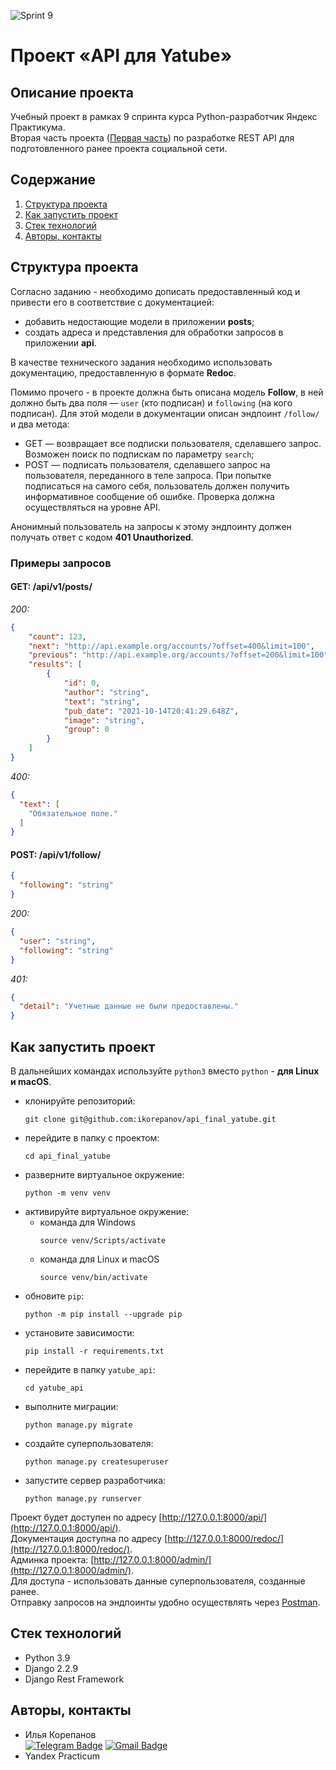 ![Sprint 9](https://github.com/ikorepanov/api_final_yatube/assets/108400524/ab4635c6-e555-4034-8dc4-b65051904d19)
# Проект «API для Yatube»
## Описание проекта
Учебный проект в рамках 9 спринта курса Python-разработчик Яндекс Практикума.  
Вторая часть проекта ([Первая часть](https://github.com/ikorepanov/api_yatube)) по разработке REST API для подготовленного ранее проекта социальной сети.  

## Содержание
1. [Структура проекта](#структура-проекта)
2. [Как запустить проект](#как-запустить-проект)
3. [Стек технологий](#стек-технологий)
4. [Авторы, контакты](#авторы-контакты)

## Структура проекта
Согласно заданию - необходимо дописать предоставленный код и привести его в соответствие с документацией: 
- добавить недостающие модели в приложении **posts**; 
- создать адреса и представления для обработки запросов в приложении **api**.  

В качестве технического задания необходимо использовать документацию, предоставленную в формате **Redoc**.  

Помимо прочего - в проекте должна быть описана модель **Follow**, в ней должно быть два поля — `user` (кто подписан) и `following` (на кого подписан). Для этой модели в документации описан эндпоинт `/follow/` и два метода: 
- GET — возвращает все подписки пользователя, сделавшего запрос. Возможен поиск по подпискам по параметру `search`;
- POST — подписать пользователя, сделавшего запрос на пользователя, переданного в теле запроса. При попытке подписаться на самого себя, пользователь должен получить информативное сообщение об ошибке. Проверка должна осуществляться на уровне API.  

Анонимный пользователь на запросы к этому эндпоинту должен получать ответ с кодом **401 Unauthorized**.  

### Примеры запросов
#### GET: /api/v1/posts/ ####
*200:* 
```JSON
{
    "count": 123,
    "next": "http://api.example.org/accounts/?offset=400&limit=100",
    "previous": "http://api.example.org/accounts/?offset=200&limit=100",
    "results": [
        {
            "id": 0,
            "author": "string",
            "text": "string",
            "pub_date": "2021-10-14T20:41:29.648Z",
            "image": "string",
            "group": 0
        }
    ]
}
```
*400:* 
```JSON
{
  "text": [
    "Обязательное поле."
  ]
}
```
#### POST: /api/v1/follow/ ####
```JSON
{
  "following": "string"
}
```
*200:*
```JSON
{
  "user": "string",
  "following": "string"
}
```
*401:*
```JSON
{
  "detail": "Учетные данные не были предоставлены."
}
```

## Как запустить проект
В дальнейших командах используйте `python3` вместо `python` - **для Linux и macOS**.   
- клонируйте репозиторий:
  ```
  git clone git@github.com:ikorepanov/api_final_yatube.git
  ```
- перейдите в папку с проектом:
  ```
  cd api_final_yatube
  ```
- разверните виртуальное окружение:
  ```
  python -m venv venv
  ```
- активируйте виртуальное окружение:
  * команда для Windows
    ```
    source venv/Scripts/activate
    ```
  * команда для Linux и macOS
    ```
    source venv/bin/activate
    ```
- обновите `pip`:
  ```
  python -m pip install --upgrade pip
  ```
- установите зависимости:
  ```
  pip install -r requirements.txt
  ```
- перейдите в папку `yatube_api`:
  ```
  cd yatube_api
  ```
- выполните миграции:
  ```
  python manage.py migrate
  ```
- создайте суперпользователя:
  ```
  python manage.py createsuperuser
  ```
- запустите сервер разработчика:
  ```
  python manage.py runserver
  ```
Проект будет доступен по адресу [http://127.0.0.1:8000/api/](http://127.0.0.1:8000/api/).  
Документация доступна по адресу [http://127.0.0.1:8000/redoc/](http://127.0.0.1:8000/redoc/).    
Админка проекта: [http://127.0.0.1:8000/admin/](http://127.0.0.1:8000/admin/).  
Для доступа - использовать данные суперпользователя, созданные ранее.  
Отправку запросов на эндпоинты удобно осуществлять через [Postman](https://www.postman.com/).  

## Стек технологий
- Python 3.9
- Django 2.2.9
- Django Rest Framework

## Авторы, контакты
- Илья Корепанов  
[![Telegram Badge](https://img.shields.io/badge/Telegram-blue?style=social&logo=Telegram)](https://t.me/number_one_lobster) [![Gmail Badge](https://img.shields.io/badge/Gmail-red?style=social&logo=Gmail)](mailto:ikorepanov.study@gmail.com)   
- Yandex Practicum